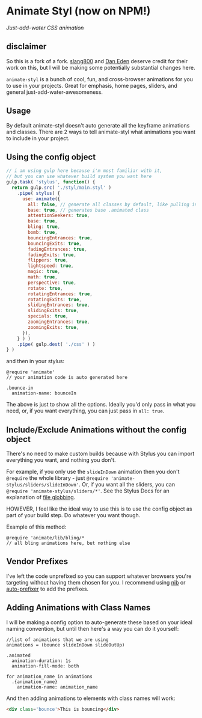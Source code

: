 # Animate Styl (now on NPM!)
*Just-add-water CSS animation*


## disclaimer
So this is a fork of a fork. [slang800](https://github.com/slang800) and [Dan Eden](https://github.com/daneden) deserve credit for their work on this, but I will be making some potentially substantial changes here.

`animate-styl` is a bunch of cool, fun, and cross-browser animations for you to use in your projects. Great for emphasis, home pages, sliders, and general just-add-water-awesomeness.


## Usage
By default animate-styl doesn't auto generate all the keyframe animations and classes. There are 2 ways to tell animate-styl what animations you want to include in your project.


## Using the config object

```javascript
// i am using gulp here because i'm most familiar with it, 
// but you can use whatever build system you want here
gulp.task( 'stylus', function() {
  return gulp.src( './styl/main.styl' )
    .pipe( stylus( {
      use: animate({
        all: false, // generate all classes by default, like pulling in the entire animate.css file
        base: true, // generates base .animated class
        attentionSeekers: true,
        base: true,
        bling: true,
        bomb: true,
        bouncingEntrances: true,
        bouncingExits: true,
        fadingEntrances: true,
        fadingExits: true,
        flippers: true,
        lightspeed: true,
        magic: true,
        math: true,
        perspective: true,
        rotate: true,
        rotatingEntrances: true,
        rotatingExits: true,
        slidingEntrances: true,
        slidingExits: true,
        specials: true,
        zoomingEntrances: true,
        zoomingExits: true,
      }),
    } ) )
    .pipe( gulp.dest( './css' ) )
} )
```

and then in your stylus:

```stylus
@require 'animate'
// your animation code is auto generated here

.bounce-in
  animation-name: bounceIn
```

The above is just to show all the options. Ideally you'd only pass in what you need, or, if you want everything, you can just pass in `all: true`.


## Include/Exclude Animations without the config object
There's no need to make custom builds because with Stylus you can import everything you want, and nothing you don't.

For example, if you only use the `slideInDown` animation then you don't `@require` the whole library - just `@require 'animate-stylus/sliders/slideInDown'`. Or, if you want all the sliders, you can `@require 'animate-stylus/sliders/*'`. See the Stylus Docs for an explanation of [file globbing](http://learnboost.github.io/stylus/docs/import.html#file-globbing).

HOWEVER, I feel like the ideal way to use this is to use the config object as part of your build step. Do whatever you want though.

Example of this method:

```stylus
@require 'animate/lib/bling/*
// all bling animations here, but nothing else
```


## Vendor Prefixes
I've left the code unprefixed so you can support whatever browsers you're targeting without having them chosen for you. I recommend using [nib](http://visionmedia.github.io/nib/) or [auto-prefixer](https://github.com/ai/autoprefixer) to add the prefixes.


## Adding Animations with Class Names
I will be making a config option to auto-generate these based on your ideal naming convention, but until then here's a way you can do it yourself:


```stylus
//list of animations that we are using
animations = (bounce slideInDown slideOutUp)

.animated
  animation-duration: 1s
  animation-fill-mode: both

for animation_name in animations
  .{animation_name}
    animation-name: animation_name
```

And then adding animations to elements with class names will work:

```html
<div class='bounce'>This is bouncing</div>
```

